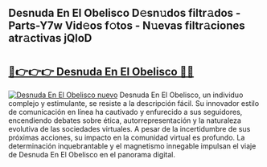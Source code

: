 ## Desnuda En El Obelisco D𝚎sn𝚞dos filtr𝚊dos - Parts-Y7w Vid𝚎os f𝚘tos - N𝚞evas filtr𝚊ciones atr𝚊ctivas jQloD

# <h2><a href="http://mb8bia.tromn.icu/?c=Desnuda+En+El+Obelisco">🔗👉👉👉 Desnuda En El Obelisco 🔗🔗</a></h2>

[![Desnuda En El Obelisco nuevo](https://i.imgur.com/pEAQMta.gif)](http://mb8bia.tromn.icu/?c=Desnuda+En+El+Obelisco)
Desnuda En El Obelisco, un individuo complejo y estimulante, se resiste a la descripción fácil. Su innovador estilo de comunicación en línea ha cautivado y enfurecido a sus seguidores, encendiendo debates sobre ética, autorrepresentación y la naturaleza evolutiva de las sociedades virtuales. A pesar de la incertidumbre de sus próximas acciones, su impacto en la comunidad virtual es profundo. La determinación inquebrantable y el magnetismo innegable impulsan el viaje de Desnuda En El Obelisco en el panorama digital.

